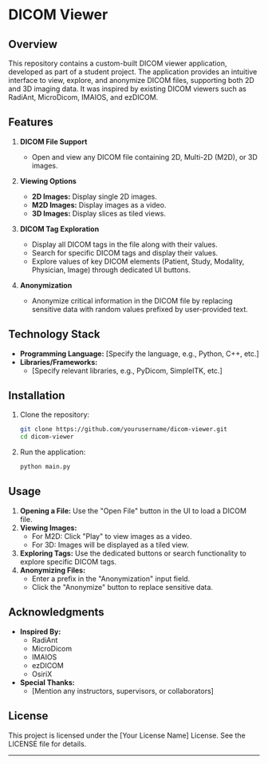 # DICOM Viewer

## Overview

This repository contains a custom-built DICOM viewer application, developed as part of a student project. The application provides an intuitive interface to view, explore, and anonymize DICOM files, supporting both 2D and 3D imaging data. It was inspired by existing DICOM viewers such as RadiAnt, MicroDicom, IMAIOS, and ezDICOM.

## Features

1. **DICOM File Support**

   - Open and view any DICOM file containing 2D, Multi-2D (M2D), or 3D images.

2. **Viewing Options**

   - **2D Images:** Display single 2D images.
   - **M2D Images:** Display images as a video.
   - **3D Images:** Display slices as tiled views.

3. **DICOM Tag Exploration**

   - Display all DICOM tags in the file along with their values.
   - Search for specific DICOM tags and display their values.
   - Explore values of key DICOM elements (Patient, Study, Modality, Physician, Image) through dedicated UI buttons.

4. **Anonymization**

   - Anonymize critical information in the DICOM file by replacing sensitive data with random values prefixed by user-provided text.

## Technology Stack

- **Programming Language:** [Specify the language, e.g., Python, C++, etc.]
- **Libraries/Frameworks:**
  - [Specify relevant libraries, e.g., PyDicom, SimpleITK, etc.]

## Installation

1. Clone the repository:

   ```bash
   git clone https://github.com/yourusername/dicom-viewer.git
   cd dicom-viewer
   ```

2. Run the application:

   ```bash
   python main.py
   ```

## Usage

1. **Opening a File:** Use the "Open File" button in the UI to load a DICOM file.
2. **Viewing Images:**
   - For M2D: Click "Play" to view images as a video.
   - For 3D: Images will be displayed as a tiled view.
3. **Exploring Tags:** Use the dedicated buttons or search functionality to explore specific DICOM tags.
4. **Anonymizing Files:**
   - Enter a prefix in the "Anonymization" input field.
   - Click the "Anonymize" button to replace sensitive data.

## Acknowledgments

- **Inspired By:**
  - RadiAnt
  - MicroDicom
  - IMAIOS
  - ezDICOM
  - OsiriX
- **Special Thanks:**
  - [Mention any instructors, supervisors, or collaborators]

## License

This project is licensed under the [Your License Name] License. See the LICENSE file for details.

---

